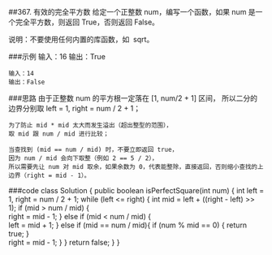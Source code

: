 ##367. 有效的完全平方数
给定一个正整数 num，编写一个函数，如果 num 是一个完全平方数，则返回 True，否则返回 False。

说明：不要使用任何内置的库函数，如  sqrt。

###示例
    输入：16
    输出：True
    
    输入：14
    输出：False
###思路
    由于正整数 num 的平方根一定落在 [1, num/2 + 1] 区间，
    所以二分的边界分别取 left = 1, right = num / 2 + 1；
    
    为了防止 mid * mid 太大而发生溢出（超出整型的范围），
    取 mid 跟 num / mid 进行比较；
    
    当查找到 (mid == num / mid) 时，不要立即返回 true，
    因为 num / mid 会向下取整（例如 2 == 5 / 2），
    所以需要先让 num 对 mid 取余，如果余数为 0，代表能整除，直接返回，否则缩小查找的上边界（right = mid - 1）。
    
    

###code
    class Solution {
        public boolean isPerfectSquare(int num) {
            int left = 1, right = num / 2 + 1;
            while (left <= right) {
                int mid = left + ((right - left) >> 1); 
                if (mid > num / mid) {                     
                    right = mid - 1;
                } else if (mid < num / mid) {              
                    left = mid + 1;
                } else if (mid == num / mid){ 
                    if (num % mid == 0) {
                        return true;
                    }                               
                    right = mid - 1;
                }
            }
            return false;
        }
    }
    
